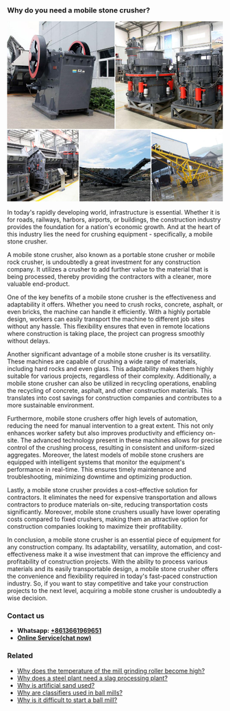 <h3>Why do you need a mobile stone crusher?</h3><img src='1701671409.jpg' alt=''><p>In today's rapidly developing world, infrastructure is essential. Whether it is for roads, railways, harbors, airports, or buildings, the construction industry provides the foundation for a nation's economic growth. And at the heart of this industry lies the need for crushing equipment - specifically, a mobile stone crusher.</p><p>A mobile stone crusher, also known as a portable stone crusher or mobile rock crusher, is undoubtedly a great investment for any construction company. It utilizes a crusher to add further value to the material that is being processed, thereby providing the contractors with a cleaner, more valuable end-product.</p><p>One of the key benefits of a mobile stone crusher is the effectiveness and adaptability it offers. Whether you need to crush rocks, concrete, asphalt, or even bricks, the machine can handle it efficiently. With a highly portable design, workers can easily transport the machine to different job sites without any hassle. This flexibility ensures that even in remote locations where construction is taking place, the project can progress smoothly without delays.</p><p>Another significant advantage of a mobile stone crusher is its versatility. These machines are capable of crushing a wide range of materials, including hard rocks and even glass. This adaptability makes them highly suitable for various projects, regardless of their complexity. Additionally, a mobile stone crusher can also be utilized in recycling operations, enabling the recycling of concrete, asphalt, and other construction materials. This translates into cost savings for construction companies and contributes to a more sustainable environment.</p><p>Furthermore, mobile stone crushers offer high levels of automation, reducing the need for manual intervention to a great extent. This not only enhances worker safety but also improves productivity and efficiency on-site. The advanced technology present in these machines allows for precise control of the crushing process, resulting in consistent and uniform-sized aggregates. Moreover, the latest models of mobile stone crushers are equipped with intelligent systems that monitor the equipment's performance in real-time. This ensures timely maintenance and troubleshooting, minimizing downtime and optimizing production.</p><p>Lastly, a mobile stone crusher provides a cost-effective solution for contractors. It eliminates the need for expensive transportation and allows contractors to produce materials on-site, reducing transportation costs significantly. Moreover, mobile stone crushers usually have lower operating costs compared to fixed crushers, making them an attractive option for construction companies looking to maximize their profitability.</p><p>In conclusion, a mobile stone crusher is an essential piece of equipment for any construction company. Its adaptability, versatility, automation, and cost-effectiveness make it a wise investment that can improve the efficiency and profitability of construction projects. With the ability to process various materials and its easily transportable design, a mobile stone crusher offers the convenience and flexibility required in today's fast-paced construction industry. So, if you want to stay competitive and take your construction projects to the next level, acquiring a mobile stone crusher is undoubtedly a wise decision.</p><h3>Contact us</h3><ul><li><strong>Whatsapp:&nbsp;<a href="https://wa.me/8613661969651">+8613661969651</a></strong></li><li><a href="https://swt.shibang-china.com/?git&amp;zhl"><strong>Online Service(chat now)</strong></a></li></ul><h3>Related</h3><ul><li><a href='Why%20does%20the%20temperature%20of%20the%20mill%20grinding%20roller%20become%20high%3F.md'>Why does the temperature of the mill grinding roller become high?</a></li><li><a href='Why%20does%20a%20steel%20plant%20need%20a%20slag%20processing%20plant%3F.md'>Why does a steel plant need a slag processing plant?</a></li><li><a href='Why%20is%20artificial%20sand%20used%3F.md'>Why is artificial sand used?</a></li><li><a href='Why%20are%20classifiers%20used%20in%20ball%20mills%3F.md'>Why are classifiers used in ball mills?</a></li><li><a href='Why%20is%20it%20difficult%20to%20start%20a%20ball%20mill%3F.md'>Why is it difficult to start a ball mill?</a></li></ul>